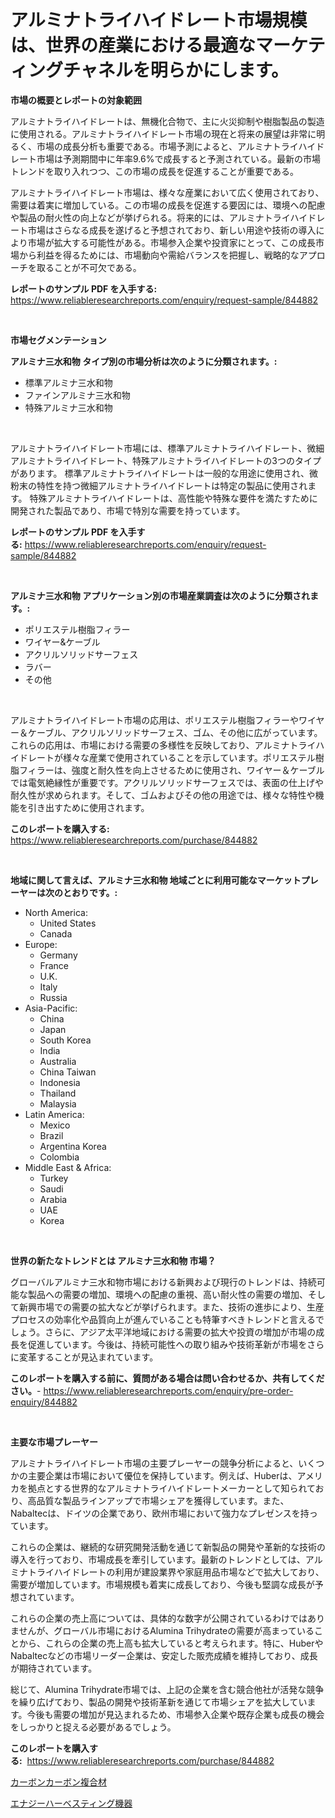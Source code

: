<p><h1>アルミナトライハイドレート市場規模は、世界の産業における最適なマーケティングチャネルを明らかにします。</h1></p><p><strong>市場の概要とレポートの対象範囲</strong></p>
<p><p>アルミナトライハイドレートは、無機化合物で、主に火災抑制や樹脂製品の製造に使用される。アルミナトライハイドレート市場の現在と将来の展望は非常に明るく、市場の成長分析も重要である。市場予測によると、アルミナトライハイドレート市場は予測期間中に年率9.6%で成長すると予測されている。最新の市場トレンドを取り入れつつ、この市場の成長を促進することが重要である。</p><p>アルミナトライハイドレート市場は、様々な産業において広く使用されており、需要は着実に増加している。この市場の成長を促進する要因には、環境への配慮や製品の耐火性の向上などが挙げられる。将来的には、アルミナトライハイドレート市場はさらなる成長を遂げると予想されており、新しい用途や技術の導入により市場が拡大する可能性がある。市場参入企業や投資家にとって、この成長市場から利益を得るためには、市場動向や需給バランスを把握し、戦略的なアプローチを取ることが不可欠である。</p></p>
<p><strong>レポートのサンプル PDF を入手する:</strong> <a href="https://www.reliableresearchreports.com/enquiry/request-sample/844882">https://www.reliableresearchreports.com/enquiry/request-sample/844882</a></p>
<p>&nbsp;</p>
<p><strong>市場セグメンテーション</strong></p>
<p><strong>アルミナ三水和物 タイプ別の市場分析は次のように分類されます。:</strong></p>
<p><ul><li>標準アルミナ三水和物</li><li>ファインアルミナ三水和物</li><li>特殊アルミナ三水和物</li></ul></p>
<p>&nbsp;</p>
<p><p>アルミナトライハイドレート市場には、標準アルミナトライハイドレート、微細アルミナトライハイドレート、特殊アルミナトライハイドレートの3つのタイプがあります。 標準アルミナトライハイドレートは一般的な用途に使用され、微粉末の特性を持つ微細アルミナトライハイドレートは特定の製品に使用されます。 特殊アルミナトライハイドレートは、高性能や特殊な要件を満たすために開発された製品であり、市場で特別な需要を持っています。</p></p>
<p><strong>レポートのサンプル PDF を入手する:</strong>&nbsp;<a href="https://www.reliableresearchreports.com/enquiry/request-sample/844882">https://www.reliableresearchreports.com/enquiry/request-sample/844882</a></p>
<p>&nbsp;</p>
<p><strong> アルミナ三水和物 アプリケーション別の市場産業調査は次のように分類されます。:</strong></p>
<p><ul><li>ポリエステル樹脂フィラー</li><li>ワイヤー&ケーブル</li><li>アクリルソリッドサーフェス</li><li>ラバー</li><li>その他</li></ul></p>
<p>&nbsp;</p>
<p><p>アルミナトライハイドレート市場の応用は、ポリエステル樹脂フィラーやワイヤー＆ケーブル、アクリルソリッドサーフェス、ゴム、その他に広がっています。これらの応用は、市場における需要の多様性を反映しており、アルミナトライハイドレートが様々な産業で使用されていることを示しています。ポリエステル樹脂フィラーは、強度と耐久性を向上させるために使用され、ワイヤー＆ケーブルでは電気絶縁性が重要です。アクリルソリッドサーフェスでは、表面の仕上げや耐久性が求められます。そして、ゴムおよびその他の用途では、様々な特性や機能を引き出すために使用されます。</p></p>
<p><strong>このレポートを購入する:</strong>&nbsp; <a href="https://www.reliableresearchreports.com/purchase/844882">https://www.reliableresearchreports.com/purchase/844882</a></p>
<p>&nbsp;</p>
<p><strong>地域に関して言えば、アルミナ三水和物 地域ごとに利用可能なマーケットプレーヤーは次のとおりです。:</strong></p>
<p><ul>
    <li>
        North America:
        <ul>
            <li>United States</li>
            <li>Canada</li>
        </ul>
    </li>
    <li>
        Europe:
        <ul>
            <li>Germany</li>
            <li>France</li>
            <li>U.K.</li>
            <li>Italy</li>
            <li>Russia</li>
        </ul>
    </li>
    <li>
        Asia-Pacific:
        <ul>
            <li>China</li>
            <li>Japan</li>
            <li>South Korea</li>
            <li>India</li>
            <li>Australia</li>
            <li>China Taiwan</li>
            <li>Indonesia</li>
            <li>Thailand</li>
            <li>Malaysia</li>
        </ul>
    </li>
    <li>
        Latin America:
        <ul>
            <li>Mexico</li>
            <li>Brazil</li>
            <li>Argentina Korea</li>
            <li>Colombia</li>
        </ul>
    </li>
    <li>
        Middle East & Africa:
        <ul>
            <li>Turkey</li>
            <li>Saudi</li>
            <li>Arabia</li>
            <li>UAE</li>
            <li>Korea</li>
        </ul>
    </li>
    </ul></p>
<p>&nbsp;</p>
<p><strong>世界の新たなトレンドとは アルミナ三水和物 市場？</strong></p>
<p><p>グローバルアルミナ三水和物市場における新興および現行のトレンドは、持続可能な製品への需要の増加、環境への配慮の重視、高い耐火性の需要の増加、そして新興市場での需要の拡大などが挙げられます。また、技術の進歩により、生産プロセスの効率化や品質向上が進んでいることも特筆すべきトレンドと言えるでしょう。さらに、アジア太平洋地域における需要の拡大や投資の増加が市場の成長を促進しています。今後は、持続可能性への取り組みや技術革新が市場をさらに変革することが見込まれています。</p></p>
<p><strong>このレポートを購入する前に、質問がある場合は問い合わせるか、共有してください。</strong>- <a href="https://www.reliableresearchreports.com/enquiry/pre-order-enquiry/844882">https://www.reliableresearchreports.com/enquiry/pre-order-enquiry/844882</a></p>
<p>&nbsp;</p>
<p><strong>主要な市場プレーヤー</strong></p>
<p><p>アルミナトライハイドレート市場の主要プレーヤーの競争分析によると、いくつかの主要企業は市場において優位を保持しています。例えば、Huberは、アメリカを拠点とする世界的なアルミナトライハイドレートメーカーとして知られており、高品質な製品ラインアップで市場シェアを獲得しています。また、Nabaltecは、ドイツの企業であり、欧州市場において強力なプレゼンスを持っています。</p><p>これらの企業は、継続的な研究開発活動を通じて新製品の開発や革新的な技術の導入を行っており、市場成長を牽引しています。最新のトレンドとしては、アルミナトライハイドレートの利用が建設業界や家庭用品市場などで拡大しており、需要が増加しています。市場規模も着実に成長しており、今後も堅調な成長が予想されています。</p><p>これらの企業の売上高については、具体的な数字が公開されているわけではありませんが、グローバル市場におけるAlumina Trihydrateの需要が高まっていることから、これらの企業の売上高も拡大していると考えられます。特に、HuberやNabaltecなどの市場リーダー企業は、安定した販売成績を維持しており、成長が期待されています。</p><p>総じて、Alumina Trihydrate市場では、上記の企業を含む競合他社が活発な競争を繰り広げており、製品の開発や技術革新を通じて市場シェアを拡大しています。今後も需要の増加が見込まれるため、市場参入企業や既存企業も成長の機会をしっかりと捉える必要があるでしょう。</p></p>
<p><strong>このレポートを購入する:</strong>&nbsp;&nbsp;<a href="https://www.reliableresearchreports.com/purchase/844882">https://www.reliableresearchreports.com/purchase/844882</a></p>
<p><p><a href="https://github.com/one-cool-chick/Market-Research-Report-List-1/blob/main/464353017626.md">カーボンカーボン複合材</a></p><p><a href="https://medium.com/@chrispcreem58/%E3%82%A8%E3%83%8D%E3%83%AB%E3%82%AE%E3%83%BC%E3%83%8F%E3%83%BC%E3%83%99%E3%82%B9%E3%83%86%E3%82%A3%E3%83%B3%E3%82%B0%E8%A3%85%E7%BD%AE%E5%B8%82%E5%A0%B4%E3%81%AE%E3%83%A1%E3%83%88%E3%83%AA%E3%82%AF%E3%82%B9%E3%82%92%E8%A7%A3%E8%AA%AD%E3%81%99%E3%82%8B-%E5%B8%82%E5%A0%B4%E3%82%B7%E3%82%A7%E3%82%A2-%E3%83%88%E3%83%AC%E3%83%B3%E3%83%89-%E6%88%90%E9%95%B7%E3%83%91%E3%82%BF%E3%83%BC%E3%83%B3-4825d4e32a43">エナジーハーベスティング機器</a></p></p>